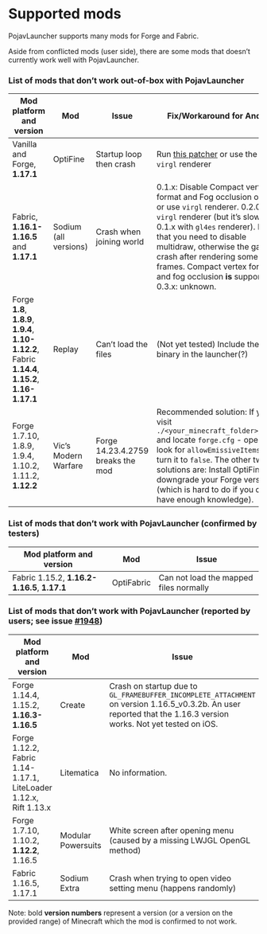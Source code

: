 # Supported mods

PojavLauncher supports many mods for Forge and Fabric.

Aside from conflicted mods (user side), there are some mods that doesn’t currently work well with PojavLauncher.

### List of mods that don’t work out-of-box with PojavLauncher

| Mod platform and version | Mod | Issue | Fix/Workaround for Android | Fix/Workaround for iOS |
| ------- | ------- | ------- | ------- | ------- |
| Vanilla and Forge, **1.17.1** | OptiFine | Startup loop then crash | Run [this patcher](https://cdn.discordapp.com/attachments/724163890803638277/888992640819925032/PojavOF117AssetsPatcher.jar) or use the new `virgl` renderer | Use gl4es with shader conversion disabled, or run [this patcher](https://cdn.discordapp.com/attachments/724163890803638277/888992640819925032/PojavOF117AssetsPatcher.jar), or use `tinygl4angle` renderer. |
| Fabric, **1.16.1-1.16.5** and **1.17.1** | Sodium (all versions) | Crash when joining world | 0.1.x: Disable Compact vertex format and Fog occlusion option, or use `virgl` renderer. 0.2.0: Use `virgl` renderer (but it’s slower than 0.1.x with `gl4es` renderer). Note that you need to disable multidraw, otherwise the game will crash after rendering some frames. Compact vertex format and fog occlusion __**is**__ supported. 0.3.x: unknown. | Unknown. |
| Forge **1.8**, **1.8.9**, **1.9.4**, **1.10-1.12.2**, Fabric **1.14.4**, **1.15.2**, **1.16-1.17.1** | Replay | Can’t load the files | (Not yet tested) Include the `ffmpeg` binary in the launcher(?) | Install `ffmpeg` package from your package manager (Cydia, Sileo, Zebra or Installer) |
| Forge 1.7.10, 1.8.9, 1.9.4, 1.10.2, 1.11.2, **1.12.2** | Vic’s Modern Warfare | Forge 14.23.4.2759 breaks the mod | Recommended solution: If you visit `./<your_minecraft_folder>/config` and locate `forge.cfg` - open it and look for `allowEmissiveItems` and turn it to `false`. The other two solutions are: Install OptiFine or downgrade your Forge version (which is hard to do if you don’t have enough knowledge). | Recommended solution: If you visit `./<your_minecraft_folder>/config` and locate `forge.cfg` - open it and look for `allowEmissiveItems` and turn it to `false`. The other two solutions are: Install OptiFine or downgrade your Forge version (which is hard to do if you don’t have enough knowledge). |

### List of mods that don’t work with PojavLauncher (confirmed by testers)

| Mod platform and version | Mod | Issue |
| - | - | - |
| Fabric 1.15.2, **1.16.2-1.16.5**, **1.17.1** | OptiFabric | Can not load the mapped files normally |

### List of mods that don’t work with PojavLauncher (reported by users; see issue [#1948](https://github.com/PojavLauncherTeam/PojavLauncher/issues/1948))

| Mod platform and version | Mod | Issue |
| ------- | ------- | ------- |
| Forge 1.14.4, 1.15.2, **1.16.3-1.16.5** | Create | Crash on startup due to `GL_FRAMEBUFFER_INCOMPLETE_ATTACHMENT` on version 1.16.5_v0.3.2b. An user reported that the 1.16.3 version works. Not yet tested on iOS. |
| Forge 1.12.2, Fabric 1.14-1.17.1, LiteLoader 1.12.x, Rift 1.13.x | Litematica | No information. |
| Forge 1.7.10, 1.10.2, **1.12.2**, 1.16.5 | Modular Powersuits | White screen after opening menu (caused by a missing LWJGL OpenGL method) |
| Fabric 1.16.5, 1.17.1 | Sodium Extra | Crash when trying to open video setting menu (happens randomly) |

Note: bold **version numbers** represent a version (or a version on the provided range) of Minecraft which the mod is confirmed to not work.
